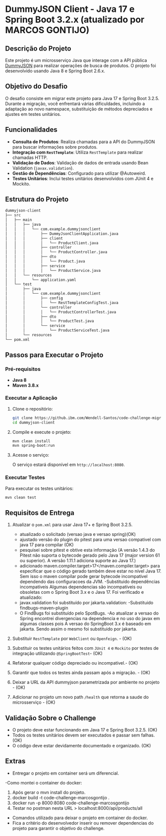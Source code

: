 
# DummyJSON Client - Java 17 e Spring Boot 3.2.x (atualizado por MARCOS GONTIJO)

## Descrição do Projeto

Este projeto é um microsserviço Java que interage com a API pública [DummyJSON](https://dummyjson.com/docs/products) para realizar operações de busca de produtos. O projeto foi desenvolvido usando Java 8 e Spring Boot 2.6.x.

## Objetivo do Desafio

O desafio consiste em migrar este projeto para Java 17 e Spring Boot 3.2.5. Durante a migração, você enfrentará várias dificuldades, incluindo a adaptação ao novo namespace, substituição de métodos depreciados e ajustes em testes unitários.

## Funcionalidades

- **Consulta de Produtos**: Realiza chamadas para a API do DummyJSON para buscar informações sobre produtos.
- **Integração com `RestTemplate`**: Utiliza `RestTemplate` para realizar chamadas HTTP.
- **Validação de Dados**: Validação de dados de entrada usando Bean Validation (`javax.validation`).
- **Gestão de Dependências**: Configurado para utilizar @Autoweird.
- **Testes Unitários**: Inclui testes unitários desenvolvidos com JUnit 4 e Mockito.

## Estrutura do Projeto

```bash
dummyjson-client
├── src
│   ├── main
│   │   ├── java
│   │   │   └── com.example.dummyjsonclient
│   │   │       ├── DummyJsonClientApplication.java
│   │   │       ├── client
│   │   │       │   └── ProductClient.java
│   │   │       ├── controller
│   │   │       │   └── ProductController.java
│   │   │       ├── dto
│   │   │       │   └── Product.java
│   │   │       ├── service
│   │   │       │   └── ProductService.java
│   │   └── resources
│   │       └── application.yaml
│   └── test
│       ├── java
│       │   └── com.example.dummyjsonclient
│       │       ├── config
│       │       │   └── RestTemplateConfigTest.java
│       │       └── controller
│       │       │   └── ProductControllerTest.java
│       │       ├── dto
│       │       │   └── ProductTest.java
│       │       └── service
│       │           └── ProductServiceTest.java
│       └── resources
└── pom.xml
```

## Passos para Executar o Projeto

### Pré-requisitos

- **Java 8**
- **Maven 3.8.x**

### Executar a Aplicação

1. Clone o repositório:

    ```bash
    git clone https://github.ibm.com/Wendell-Santos/code-challenge-migration.git
    cd dummyjson-client
    ```

2. Compile e execute o projeto:

    ```bash
    mvn clean install
    mvn spring-boot:run
    ```

3. Acesse o serviço:

    O serviço estará disponível em `http://localhost:8080`.

### Executar Testes

Para executar os testes unitários:

```bash
mvn clean test
```

## Requisitos de Entrega

1. Atualizar o `pom.xml` para usar Java 17+ e Spring Boot 3.2.5.
   - atualizado o solicitado (versao java e versao spring)(OK)
   - ajustado versão do plugin do pitest para uma versao compativel com java 17 para compilar (OK)
   - pesquisei sobre pitest e obtive esta informação
   (A versão 1.4.3 do Pitest não suporta o bytecode gerado pelo Java 17 (major version 61 ou superior). A versão 1.11.1 adiciona suporte ao Java 17.)
   - adicionado maven.compiler.target>17</maven.compiler.target> para especificar que o código gerado também deve estar no nível Java 17. Sem isso o maven compilar pode gerar bytecode incompativel dependendo das configuracoes da JVM.
   -Substituido dependências incompatíveis
      Algumas dependencias são incompatíveis ou obsoletas com o Spring Boot 3.x e o Java 17. Foi verificado e atualizado:
    - javax.validation foi substituído por jakarta.validation:
     -Substituido findbugs-maven-plugin    
     - O FindBugs foi substituído pelo SpotBugs.
     -Ao atualizar a versao do Spring encontrei divergencias na dependencia e no uso do javax em algumas classes pois A versao do SpringBoot 3.x é baseado em jakarta. Sendo assim o mesmo foi substituido por jakarta.
   

2. Substituir `RestTemplate` por `WebClient` ou `Openfeign`. - (OK)
3. Substituir os testes unitários feitos com `JUnit 4` e `Mockito` por testes de integração utilizando `@SpringBootTest`-  (OK)
4. Refatorar qualquer código depreciado ou incompatível.- (OK)
5. Garantir que todos os testes ainda passam após a migração. - (OK)
6. Deixar a URL da API dummyjson parametrizada por ambiente no projeto - (OK)
7. Adicionar no projeto um novo path `/health` que retorna a saude do microsserviço - (OK)

## Validação Sobre o Challenge

- O projeto deve estar funcionando em Java 17 e Spring Boot 3.2.5. (OK)
- Todos os testes unitários devem ser executados e passar sem falhas. (OK)
- O código deve estar devidamente documentado e organizado. (OK)

## Extras

- Entregar o projeto em container será um diferencial.
  
-Como montei o container do docker:
1. Após gerar o mvn install do projeto.
2. docker build -t code-challenge-marcosgontijo .
3. docker run -p 8000:8080 code-challenge-marcosgontijo
4. Testar no postman nesta URL > localhost:8000/api/products/all

- Comandos utilizado para deixar o projeto em container do docker.
- Fica a critério do desenvolvedor inserir ou remover dependencias do projeto para garantir o objetivo do challenge.
